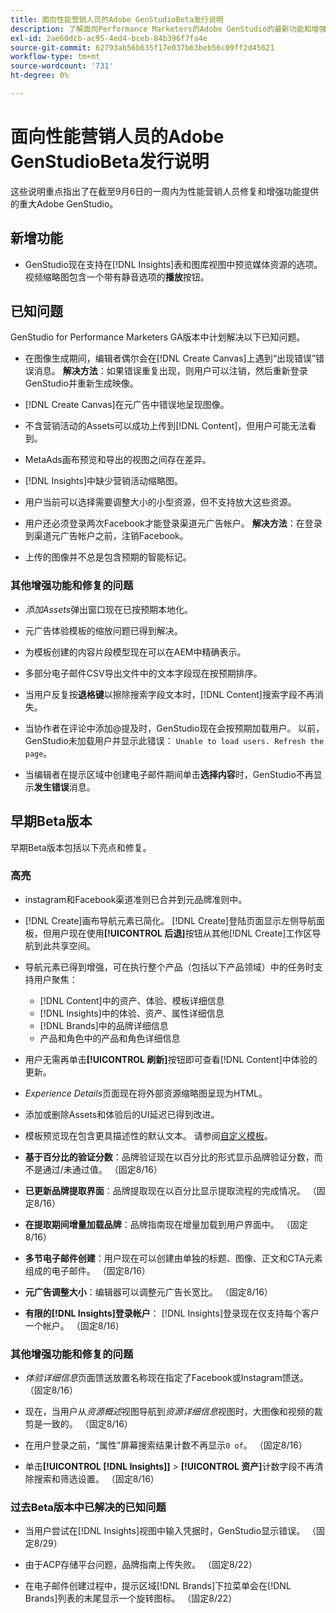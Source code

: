```yaml
---
title: 面向性能营销人员的Adobe GenStudioBeta发行说明
description: 了解面向Performance Marketers的Adobe GenStudio的最新功能和增强功能。
exl-id: 2ae60dcb-ac95-4ed4-bceb-84b396f7fa4e
source-git-commit: 62793ab56b635f17e037b63beb56c09ff2d45621
workflow-type: tm+mt
source-wordcount: '731'
ht-degree: 0%

---
```


# 面向性能营销人员的Adobe GenStudioBeta发行说明

这些说明重点指出了在截至9月6日的一周内为性能营销人员修复和增强功能提供的重大Adobe GenStudio。

## 新增功能

* GenStudio现在支持在[!DNL Insights]表和图库视图中预览媒体资源的选项。 视频缩略图包含一个带有静音选项的&#x200B;**播放**&#x200B;按钮。<!-- GS-4398 -->

## 已知问题

GenStudio for Performance Marketers GA版本中计划解决以下已知问题。

* 在图像生成期间，编辑者偶尔会在[!DNL Create Canvas]上遇到“出现错误”错误消息。 **解决方法**：如果错误重复出现，则用户可以注销，然后重新登录GenStudio并重新生成映像。 <!-- GS-4813 -->

* [!DNL Create Canvas]在元广告中错误地呈现图像。<!-- GS-4864 -->

* 不含营销活动的Assets可以成功上传到[!DNL Content]，但用户可能无法看到。<!-- GS-4815 -->

* MetaAds画布预览和导出的视图之间存在差异。<!-- GS-4492 4401 -->

* [!DNL Insights]中缺少营销活动缩略图。<!-- GS-4648 -->

* 用户当前可以选择需要调整大小的小型资源，但不支持放大这些资源。<!-- GS-3131 -->

* 用户还必须登录两次Facebook才能登录渠道元广告帐户。 **解决方法**：在登录到渠道元广告帐户之前，注销Facebook。

* 上传的图像并不总是包含预期的智能标记。<!-- GS-4856 -->

### 其他增强功能和修复的问题

* _添加Assets_&#x200B;弹出窗口现在已按预期本地化。<!-- GS-3834 -->

* 元广告体验模板的缩放问题已得到解决。<!-- GS-4174 -->

* 为模板创建的内容片段模型现在可以在AEM中精确表示。<!-- GS-4716 -->

* 多部分电子邮件CSV导出文件中的文本字段现在按预期排序。<!-- GS-4013 -->

* 当用户反复按&#x200B;**退格键**&#x200B;以擦除搜索字段文本时，[!DNL Content]搜索字段不再消失。 <!-- GS-4543 -->

* 当协作者在评论中添加@提及时，GenStudio现在会按预期加载用户。 以前，GenStudio未加载用户并显示此错误： `Unable to load users. Refresh the page`。<!-- GS-4113 -->

* 当编辑者在提示区域中创建电子邮件期间单击&#x200B;**选择内容**&#x200B;时，GenStudio不再显示&#x200B;**发生错误**&#x200B;消息。<!-- GS-4879 -->

## 早期Beta版本

早期Beta版本包括以下亮点和修复。

### 高亮

* instagram和Facebook渠道准则已合并到元品牌准则中。

* [!DNL Create]画布导航元素已简化。 [!DNL Create]登陆页面显示左侧导航面板，但用户现在使用&#x200B;**[!UICONTROL 后退]**&#x200B;按钮从其他[!DNL Create]工作区导航到此共享空间。

* 导航元素已得到增强，可在执行整个产品（包括以下产品领域）中的任务时支持用户聚焦：

   * [!DNL Content]中的资产、体验、模板详细信息
   * [!DNL Insights]中的体验、资产、属性详细信息
   * [!DNL Brands]中的品牌详细信息
   * 产品和角色中的产品和角色详细信息

* 用户无需再单击&#x200B;**[!UICONTROL 刷新]**&#x200B;按钮即可查看[!DNL Content]中体验的更新。

* _Experience Details_&#x200B;页面现在将外部资源缩略图呈现为HTML。

* 添加或删除Assets和体验后的UI延迟已得到改进。

* 模板预览现在包含更具描述性的默认文本。 请参阅[自定义模板](https://experienceleague.adobe.com/en/docs/genstudio/user-guide/content/templates/customize-template#template-preview)。

* **基于百分比的验证分数**：品牌验证现在以百分比的形式显示品牌验证分数，而不是通过/未通过值。 （固定8/16）

* **已更新品牌提取界面**：品牌提取现在以百分比显示提取流程的完成情况。 （固定8/16）

* **在提取期间增量加载品牌**：品牌指南现在增量加载到用户界面中。 （固定8/16）

* **多节电子邮件创建**：用户现在可以创建由单独的标题、图像、正文和CTA元素组成的电子邮件。 （固定8/16）

* **元广告调整大小**：编辑器可以调整元广告长宽比。 （固定8/16）

* **有限的[!DNL Insights]登录帐户**： [!DNL Insights]登录现在仅支持每个客户一个帐户。 （固定8/16）

### 其他增强功能和修复的问题

* _体验详细信息_&#x200B;页面馈送放置名称现在指定了Facebook或Instagram馈送。 （固定8/16）

* 现在，当用户从&#x200B;_资源概述_&#x200B;视图导航到&#x200B;_资源详细信息_&#x200B;视图时，大图像和视频的裁剪是一致的。 （固定8/16）

* 在用户登录之前，“属性”屏幕搜索结果计数不再显示`0 of`。 （固定8/16） <!-- GS-3665 -->

* 单击&#x200B;**[!UICONTROL [!DNL Insights]]** > **[!UICONTROL 资产]**&#x200B;计数字段不再清除搜索和筛选设置。 （固定8/16） <!-- GS-3476 -->

### 过去Beta版本中已解决的已知问题

* 当用户尝试在[!DNL Insights]视图中输入凭据时，GenStudio显示错误。 （固定8/29） <!-- GS-4689 -->

* 由于ACP存储平台问题，品牌指南上传失败。 （固定8/22） <!-- GS-4369 -->

* 在电子邮件创建过程中，提示区域[!DNL Brands]下拉菜单会在[!DNL Brands]列表的末尾显示一个旋转图标。 （固定8/22） <!-- GS-4077 -->
